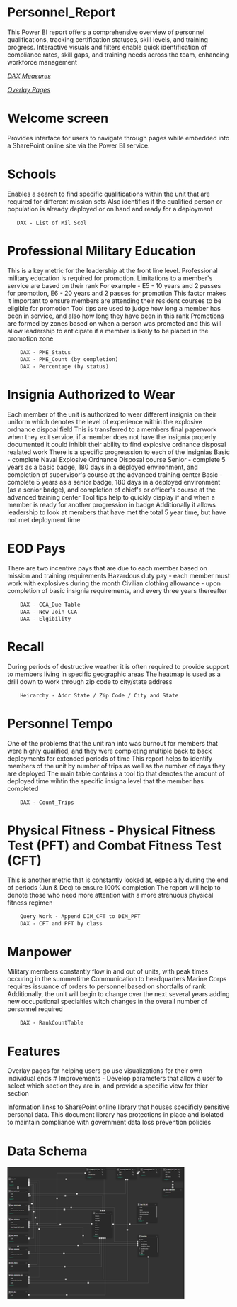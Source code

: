 # Personnel_Report
This Power BI report offers a comprehensive overview of personnel qualifications, tracking certification statuses, skill levels, and training progress. Interactive visuals and filters enable quick identification of compliance rates, skill gaps, and training needs across the team, enhancing workforce management

*[DAX Measures](https://github.com/AdamClem/Personnel_Report/tree/main/DAX)*

*[Overlay Pages](https://github.com/AdamClem/Personnel_Report/tree/main/Overlay_Pages)*


# Welcome screen
Provides interface for users to navigate through pages while embedded into a SharePoint online site via the Power BI service.

# Schools
Enables a search to find specific qualifications within the unit that are required for different mission sets
Also identifies if the qualified person or population is already deployed or on hand and ready for a deployment

       DAX - List of Mil Scol

# Professional Military Education
This is a key metric for the leadership at the front line level. Professional military education is required for promotion. Limitations to a member's service are based on their rank
        For example - E5 - 10 years and 2 passes for promotion, E6 - 20 years and 2 passes for promotion
This factor makes it important to ensure members are attending their resident courses to be eligible for promotion
Tool tips are used to judge how long a member has been in service, and also how long they have been in this rank
        Promotions are formed by zones based on when a person was promoted and this will allow leadership to anticipate if a member is likely to be placed in the promotion zone

        DAX - PME_Status
        DAX - PME_Count (by completion)
        DAX - Percentage (by status)

# Insignia Authorized to Wear
Each member of the unit is authorized to wear different insignia on their uniform which denotes the level of experience within the explosive ordnance dispoal field
This is transferred to a members final paperwork when they exit service, if a member does not have the insignia properly documented it could inhibit their ability to find explosive ordnance disposal realated work
There is a specific progresssion to each of the insignias
        Basic - complete Naval Explosive Ordnance Disposal course
        Senior - complete 5 years as a basic badge, 180 days in a deployed environment, and completion of supervisor's course at the advanced training center
        Basic - complete 5 years as a senior badge, 180 days in a deployed environment (as a senior badge), and completion of chief's or officer's course at the advanced training center
Tool tips help to quickly display if and when a member is ready for another progression in badge
Additionally it allows leadership to look at members that have met the total 5 year time, but have not met deployment time

# EOD Pays
There are two incentive pays that are due to each member based on mission and training requirements
Hazardous duty pay - each member must work with explosives during the month
Civilian clothing allowance - upon completion of basic insignia requirements, and every three years thereafter

        DAX - CCA_Due Table
        DAX - New Join CCA
        DAX - Elgibility

# Recall
During periods of destructive weather it is often required to provide support to members living in specific geographic areas
The heatmap is used as a drill down to work through zip code to city/state address

        Heirarchy - Addr State / Zip Code / City and State

# Personnel Tempo
One of the problems that the unit ran into was burnout for members that were highly qualified, and they were completing multiple back to back deployments for extended periods of time
This report helps to identify members of the unit by number of trips as well as the number of days they are deployed
The main table contains a tool tip that denotes the amount of deployed time wihtin the specific insigna level that the member has completed

        DAX - Count_Trips

# Physical Fitness - Physical Fitness Test (PFT) and Combat Fitness Test (CFT)
This is another metric that is constantly looked at, especially during the end of periods (Jun & Dec) to ensure 100% completion
The report will help to denote those who need more attention with a more strenuous physical fitness regimen

        Query Work - Append DIM_CFT to DIM_PFT
        DAX - CFT and PFT by class

# Manpower
Military members constantly flow in and out of units, with peak times occuring in the summertime
Communication to headquarters Marine Corps requires issuance of orders to personnel based on shortfalls of rank
Additionally, the unit will begin to change over the next several years adding new occupational specialties witch changes in the overall number of personnel required

        DAX - RankCountTable

# Features
Overlay pages for helping users go use visualizations for their own individual ends
        # Improvements - Develop parameters that allow a user to select which section they are in, and provide a specific view for thier section

Information links to SharePoint online library that houses specificly sensitive personal data. This document library has protections in place and isolated to maintain compliance with government data loss prevention policies

# Data Schema
<img src="https://github.com/AdamClem/Personnel_Report/blob/main/Data_Schema.png" alt="Snowflake schema for EOD personnel report" width="400" />
